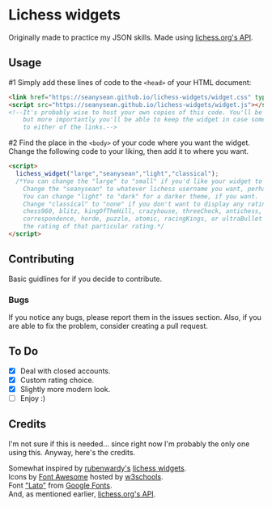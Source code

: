 # Lichess widgets
Originally made to practice my JSON skills. Made using [lichess.org's API](https://github.com/ornicar/lila#http-api).

## Usage
#1 Simply add these lines of code to the `<head>` of your HTML document:

```html
<link href="https://seanysean.github.io/lichess-widgets/widget.css" type="text/css" rel="stylesheet">
<script src="https://seanysean.github.io/lichess-widgets/widget.js"></script>
<!--It's probably wise to host your own copies of this code. You'll be able to change it,
    but more importantly you'll be able to keep the widget in case something happens
    to either of the links.-->
```
#2 Find the place in the `<body>` of your code where you want the widget. Change the following code to your liking, then add it to where you want.
```html
<script>
  lichess_widget("large","seanysean","light","classical");
  /*You can change the "large" to "small" if you'd like your widget to be smaller.
    Change the "seanysean" to whatever lichess username you want, perhaps your own.
    You can change "light" to "dark" for a darker theme, if you want.
    Change "classical" to "none" if you don't want to display any ratings,
    chess960, blitz, kingOfTheHill, crazyhouse, threeCheck, antichess, bullet,
    correspondence, horde, puzzle, atomic, racingKings, or ultraBullet to get 
    the rating of that particular rating.*/
</script>
```
## Contributing

Basic guidlines for if you decide to contribute.

### Bugs
If you notice any bugs, please report them in the issues section. Also, if you are able to fix the problem, consider creating a pull request.

## To Do
- [x] Deal with closed accounts.
- [x] Custom rating choice.
- [x] Slightly more modern look.
- [ ] Enjoy :)

## Credits
I'm not sure if this is needed... since right now I'm probably the only one using this. Anyway, here's the credits.

Somewhat inspired by [rubenwardy's](https://github.com/rubenwardy) [lichess widgets](https://github.com/rubenwardy/lichess_widgets).<br>
Icons by [Font Awesome](http://fontawesome.io/) hosted by [w3schools](https://www.w3schools.com/icons/fontawesome_icons_intro.asp).<br>
Font ["Lato"](https://fonts.googleapis.com/css?family=Lato) from [Google Fonts](https://fonts.google.com/).<br>
And, as mentioned earlier, [lichess.org's API](https://github.com/ornicar/lila#http-api).
